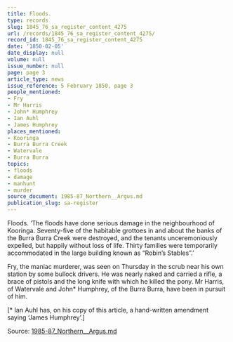 ```yaml
---
title: Floods.
type: records
slug: 1845_76_sa_register_content_4275
url: /records/1845_76_sa_register_content_4275/
record_id: 1845_76_sa_register_content_4275
date: '1850-02-05'
date_display: null
volume: null
issue_number: null
page: page 3
article_type: news
issue_reference: 5 February 1850, page 3
people_mentioned:
- Fry
- Mr Harris
- John* Humphrey
- Ian Auhl
- James Humphrey
places_mentioned:
- Kooringa
- Burra Burra Creek
- Watervale
- Burra Burra
topics:
- floods
- damage
- manhunt
- murder
source_document: 1985-87_Northern__Argus.md
publication_slug: sa-register
---
```


Floods.  ‘The floods have done serious damage in the neighbourhood of Kooringa.  Seventy-five of the habitable grottoes in and about the banks of the Burra Burra Creek were destroyed, and the tenants unceremoniously expelled, but happily without loss of life.  Thirty families were temporarily accommodated in the large building known as “Robin’s Stables”.’

Fry, the maniac murderer, was seen on Thursday in the scrub near his own station by some bullock drivers.  He was nearly naked and carried a rifle, a brace of pistols and the long knife with which he killed the pony.  Mr Harris, of Watervale and John* Humphrey, of the Burra Burra, have been in pursuit of him.

[* Ian Auhl has, on his copy of this article, a hand-written amendment saying ‘James Humphrey’.]

Source: [1985-87_Northern__Argus.md](/downloads/markdown/1985-87_Northern__Argus.md)
